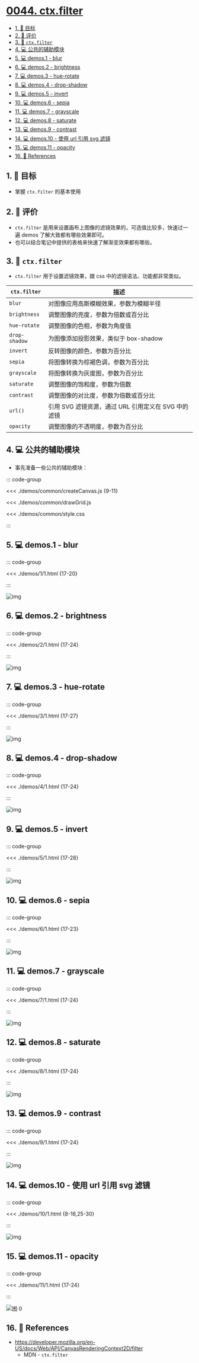 # [0044. ctx.filter](https://github.com/tnotesjs/TNotes.canvas/tree/main/notes/0044.%20ctx.filter)

<!-- region:toc -->

- [1. 🎯 目标](#1--目标)
- [2. 🫧 评价](#2--评价)
- [3. 📒 `ctx.filter`](#3--ctxfilter)
- [4. 💻 公共的辅助模块](#4--公共的辅助模块)
- [5. 💻 demos.1 - blur](#5--demos1---blur)
- [6. 💻 demos.2 - brightness](#6--demos2---brightness)
- [7. 💻 demos.3 - hue-rotate](#7--demos3---hue-rotate)
- [8. 💻 demos.4 - drop-shadow](#8--demos4---drop-shadow)
- [9. 💻 demos.5 - invert](#9--demos5---invert)
- [10. 💻 demos.6 - sepia](#10--demos6---sepia)
- [11. 💻 demos.7 - grayscale](#11--demos7---grayscale)
- [12. 💻 demos.8 - saturate](#12--demos8---saturate)
- [13. 💻 demos.9 - contrast](#13--demos9---contrast)
- [14. 💻 demos.10 - 使用 url 引用 svg 滤镜](#14--demos10---使用-url-引用-svg-滤镜)
- [15. 💻 demos.11 - opacity](#15--demos11---opacity)
- [16. 🔗 References](#16--references)

<!-- endregion:toc -->

## 1. 🎯 目标

- 掌握 `ctx.filter` 的基本使用

## 2. 🫧 评价

- `ctx.filter` 是用来设置画布上图像的滤镜效果的，可选值比较多，快速过一遍 demos 了解大致都有哪些效果即可。
- 也可以结合笔记中提供的表格来快速了解渐变效果都有哪些。

## 3. 📒 `ctx.filter`

- `ctx.filter` 用于设置滤镜效果，跟 css 中的滤镜语法、功能都非常类似。

| `ctx.filter`  | 描述                                                |
| ------------- | --------------------------------------------------- |
| `blur`        | 对图像应用高斯模糊效果，参数为模糊半径              |
| `brightness`  | 调整图像的亮度，参数为倍数或百分比                  |
| `hue-rotate`  | 调整图像的色相，参数为角度值                        |
| `drop-shadow` | 为图像添加投影效果，类似于 box-shadow               |
| `invert`      | 反转图像的颜色，参数为百分比                        |
| `sepia`       | 将图像转换为棕褐色调，参数为百分比                  |
| `grayscale`   | 将图像转换为灰度图，参数为百分比                    |
| `saturate`    | 调整图像的饱和度，参数为倍数                        |
| `contrast`    | 调整图像的对比度，参数为倍数或百分比                |
| `url()`       | 引用 SVG 滤镜资源，通过 URL 引用定义在 SVG 中的滤镜 |
| `opacity`     | 调整图像的不透明度，参数为百分比                    |

## 4. 💻 公共的辅助模块

- 事先准备一些公共的辅助模块：

::: code-group

<<< ./demos/common/createCanvas.js {9-11}

<<< ./demos/common/drawGrid.js

<<< ./demos/common/style.css

:::

## 5. 💻 demos.1 - blur

::: code-group

<<< ./demos/1/1.html {17-20}

:::

![img](https://cdn.jsdelivr.net/gh/Tdahuyou/imgs@main/2024-10-04-12-05-21.png)

## 6. 💻 demos.2 - brightness

::: code-group

<<< ./demos/2/1.html {17-24}

:::

![img](https://cdn.jsdelivr.net/gh/Tdahuyou/imgs@main/2024-10-04-12-05-31.png)

## 7. 💻 demos.3 - hue-rotate

::: code-group

<<< ./demos/3/1.html {17-27}

:::

![img](https://cdn.jsdelivr.net/gh/Tdahuyou/imgs@main/2024-10-04-12-05-41.png)

## 8. 💻 demos.4 - drop-shadow

::: code-group

<<< ./demos/4/1.html {17-24}

:::

![img](https://cdn.jsdelivr.net/gh/Tdahuyou/imgs@main/2024-10-04-12-05-51.png)

## 9. 💻 demos.5 - invert

::: code-group

<<< ./demos/5/1.html {17-28}

:::

![img](https://cdn.jsdelivr.net/gh/Tdahuyou/imgs@main/2024-10-04-12-06-02.png)

## 10. 💻 demos.6 - sepia

::: code-group

<<< ./demos/6/1.html {17-23}

:::

![img](https://cdn.jsdelivr.net/gh/Tdahuyou/imgs@main/2024-10-04-12-06-13.png)

## 11. 💻 demos.7 - grayscale

::: code-group

<<< ./demos/7/1.html {17-24}

:::

![img](https://cdn.jsdelivr.net/gh/Tdahuyou/imgs@main/2024-10-04-12-06-26.png)

## 12. 💻 demos.8 - saturate

::: code-group

<<< ./demos/8/1.html {17-24}

:::

![img](https://cdn.jsdelivr.net/gh/Tdahuyou/imgs@main/2024-10-04-12-06-37.png)

## 13. 💻 demos.9 - contrast

::: code-group

<<< ./demos/9/1.html {17-24}

:::

![img](https://cdn.jsdelivr.net/gh/Tdahuyou/imgs@main/2024-10-04-12-06-50.png)

## 14. 💻 demos.10 - 使用 url 引用 svg 滤镜

::: code-group

<<< ./demos/10/1.html {8-16,25-30}

:::

![img](https://cdn.jsdelivr.net/gh/Tdahuyou/imgs@main/2024-10-04-12-07-07.png)

## 15. 💻 demos.11 - opacity

::: code-group

<<< ./demos/11/1.html {17-24}

:::

![图 0](https://cdn.jsdelivr.net/gh/Tdahuyou/imgs@main/2025-08-15-06-12-31.png)

## 16. 🔗 References

- https://developer.mozilla.org/en-US/docs/Web/API/CanvasRenderingContext2D/filter
  - MDN - `ctx.filter`
